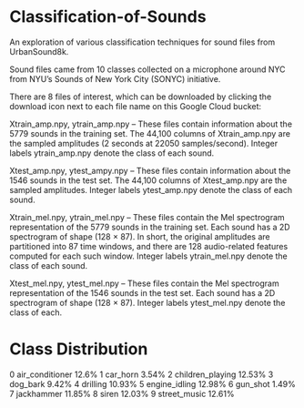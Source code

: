 # Classification-of-Sounds
An exploration of various classification techniques for sound files from UrbanSound8k.

Sound files came from 10 classes collected on a microphone around NYC from NYU’s Sounds of New York City (SONYC) initiative. 

There are 8 files of interest, which can be downloaded by clicking the download icon next
to each file name on this Google Cloud bucket:

Xtrain_amp.npy, ytrain_amp.npy – These files contain information about the
5779 sounds in the training set. The 44,100 columns of Xtrain_amp.npy are the
sampled amplitudes (2 seconds at 22050 samples/second). Integer labels ytrain_amp.npy
denote the class of each sound.

Xtest_amp.npy, ytest_ampy.npy – These files contain information about the
1546 sounds in the test set. The 44,100 columns of Xtest_amp.npy are the sampled
amplitudes. Integer labels ytest_amp.npy denote the class of each sound. 

Xtrain_mel.npy, ytrain_mel.npy – These files contain the Mel spectrogram
representation of the 5779 sounds in the training set. Each sound has a 2D spectrogram of shape (128 × 87). In short, the original amplitudes are partitioned into 87 time windows, and there are 128 audio-related features computed for each such
window. Integer labels ytrain_mel.npy denote the class of each sound.

Xtest_mel.npy, ytest_mel.npy – These files contain the Mel spectrogram representation of the 1546 sounds in the test set. Each sound has a 2D spectrogram of shape (128 × 87). Integer labels ytest_mel.npy denote the class of each.


# Class Distribution
0 air_conditioner 12.6%
1 car_horn 3.54%
2 children_playing 12.53%
3 dog_bark 9.42%
4 drilling 10.93%
5 engine_idling 12.98%
6 gun_shot 1.49%
7 jackhammer 11.85%
8 siren 12.03%
9 street_music 12.61%
